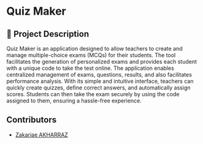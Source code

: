 # Quiz Maker
## 📝 Project Description
Quiz Maker is an application designed to allow teachers to create and manage multiple-choice exams (MCQs) for their students. The tool facilitates the generation of personalized exams and provides each student with a unique code to take the test online. The application enables centralized management of exams, questions, results, and also facilitates performance analysis. With its simple and intuitive interface, teachers can quickly create quizzes, define correct answers, and automatically assign scores. Students can then take the exam securely by using the code assigned to them, ensuring a hassle-free experience.
## Contributors
- [Zakariae AKHARRAZ](https://github.com/ZakariaeAkharraz)
